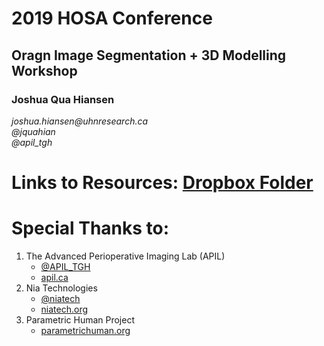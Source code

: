 # 2019 HOSA Conference
## Oragn Image Segmentation + 3D Modelling Workshop

### Joshua Qua Hiansen

_joshua.hiansen@uhnresearch.ca_  
_@jquahian_  
_@apil_tgh_  

# Links to Resources: [Dropbox Folder](https://www.dropbox.com/sh/h2j806a19g1i2ja/AAD94im0hYKLSRnEhbDLtmk3a?dl=0)

# Special Thanks to:

1. The Advanced Perioperative Imaging Lab (APIL)
	* [@APIL_TGH](https://twitter.com/apil_tgh)  
	* [apil.ca](http://apil.ca/)  
2. Nia Technologies
	* [@niatech](https://twitter.com/niatech)  
	* [niatech.org](https://niatech.org/)  
3. Parametric Human Project
	* [parametrichuman.org](https://parametrichuman.org/)

